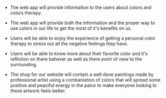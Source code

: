* The web app will provide information to the users about colors and colors therapy.

* The web app will provide both the information and the proper way to use colors in our life to get the most of it's benefits on us.

* Users will be able to enjoy the experience of getting a personal color therapy to stress out all the negative feelings they have.

* Users will be able to know more about their favorite color and it's refliction on there bahever as well as there point of view to the surrounding.

* The shop for our website will contain a well done paintings made by professional artist using a combaniation of colors that will spread some positive and peaciful energy in the palce to make everyone looking to these artwork feels better.
